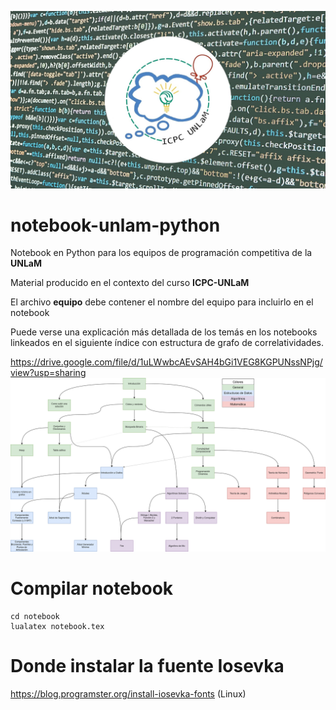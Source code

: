 ![](portada.jpg)
# notebook-unlam-python
 
 Notebook en Python para los equipos de programación competitiva de la **UNLaM**

 Material producido en el contexto del curso **ICPC-UNLaM**

 El archivo **equipo** debe contener el nombre del equipo para incluirlo en el notebook

 Puede verse una explicación más detallada de los temás en los notebooks linkeados en el siguiente índice con estructura de grafo de correlatividades.

 https://drive.google.com/file/d/1uLWwbcAEvSAH4bGi1VEG8KGPUNssNPjg/view?usp=sharing
 ![](correlatividades.svg)
 
# Compilar notebook

```
cd notebook
lualatex notebook.tex
```

# Donde instalar la fuente Iosevka

https://blog.programster.org/install-iosevka-fonts (Linux)
